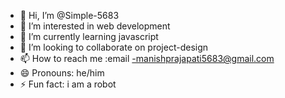 - 👋 Hi, I’m @Simple-5683
- 👀 I’m interested in web development
- 🌱 I’m currently learning javascript
- 💞️ I’m looking to collaborate on project-design
- 📫 How to reach me :email -manishprajapati5683@gmail.com
- 😄 Pronouns: he/him
- ⚡ Fun fact: i am a robot

<!---
Simple-5683/Simple-5683 is a ✨ special ✨ repository because its `README.md` (this file) appears on your GitHub profile.
You can click the Preview link to take a look at your changes.
--->
